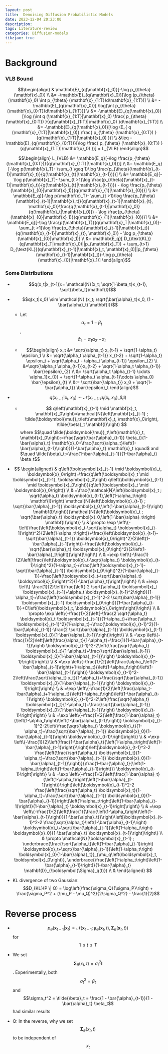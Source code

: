 ```yaml
---
layout: post
title:  Denoising Diffusion Probabilistic Models
date: 2023-12-04 20:23:00
description: 
tags: Literature-review
categories: Diffusion-models
tikzjax: true
---
```


# Background

### VLB Bound

$$\begin{align}
& \mathbb{E}_{q(\mathbf{x}_0)}[-\log p_{\theta}(\mathbf{x}_0)] \\ 
&= -\mathbb{E}_{q(\mathbf{x}_0)}[\log (p_{\theta}(\mathbf{x}_0) \int p_{\theta} (\mathbf{x}_{1:T})d\mathbf{x}_{1:T})] \\
&= -\mathbb{E}_{q(\mathbf{x}_0)}[ \log(\int p_{\theta} (\mathbf{x}_{0:T})d\mathbf{x}_{1:T})] \\
&= -\mathbb{E}_{q(\mathbf{x}_0)}[\log (\int q (\mathbf{x}_{1:T}|\mathbf{x}_0) \frac{ p_{\theta} (\mathbf{x}_{0:T}) }{q(\mathbf{x}_{1:T}|\mathbf{x}_0) }d\mathbf{x}_{1:T}] \\
&= -\mathbb{E}_{q(\mathbf{x}_0)}[\log (E_{ q (\mathbf{x}_{1:T}|\mathbf{x}_0)} \frac{ p_{\theta} (\mathbf{x}_{0:T}) }{q(\mathbf{x}_{1:T}|\mathbf{x}_0) })] \\
&\leq -\mathbb{E}_{q(\mathbf{x}_{0:T})}[\log \frac{ p_{\theta} (\mathbf{x}_{0:T}) }{q(\mathbf{x}_{1:T}|\mathbf{x}_0) })] = L_{VLB}
\end{align}$$

$$\begin{align}
L_{VLB} &= \mathbb{E_q}[-\log \frac{p_{\theta}(\mathbf{x}_{0:T})}{q(\mathbf{x}_{1:T}|\mathbf{x}_0)})]
\\ &= \mathbb{E_q}[-\log p(\mathbf{x}_T)- \sum_{t \geq 1}\log \frac{p_{\theta}(\mathbf{x}_{t-1}|\mathbf{x}_t)}{q(\mathbf{x}_{t}|\mathbf{x}_{t-1})})]
\\ &= \mathbb{E_q}[-\log p(\mathbf{x}_T)- \sum_{t >1}\log \frac{p_{\theta}(\mathbf{x}_{t-1}|\mathbf{x}_t)}{q(\mathbf{x}_{t}|\mathbf{x}_{t-1})}) - \log \frac{p_{\theta}(\mathbf{x}_{0}|\mathbf{x}_1)}{q(\mathbf{x}_{1}|\mathbf{x}_{0})}] 
\\ &= \mathbb{E_q}[-\log p(\mathbf{x}_T)- \sum_{t >1}\log \frac{p_{\theta}(\mathbf{x}_{t-1}|\mathbf{x}_t)}{q(\mathbf{x}_{t-1}|\mathbf{x}_{t}, \mathbf{x}_0)}\frac{q(\mathbf{x}_{t-1}|\mathbf{x}_0)}{q(\mathbf{x}_t|\mathbf{x}_0)}) - \log \frac{p_{\theta}(\mathbf{x}_{0}|\mathbf{x}_1)}{q(\mathbf{x}_{1}|\mathbf{x}_{0})}] 
\\ &= \mathbb{E_q}[-\log \frac{p(\mathbf{x}_T)}{q(\mathbf{x}_T|\mathbf{x}_0)}- \sum_{t >1}\log \frac{p_{\theta}(\mathbf{x}_{t-1}|\mathbf{x}_t)}{q(\mathbf{x}_{t-1}|\mathbf{x}_{t}, \mathbf{x}_0)} - \log p_{\theta}(\mathbf{x}_{0}|\mathbf{x}_1)]
\\ &= \mathbb{E_q}[ D_{\text{KL}}(q(\mathbf{x}_T|\mathbf{x}_0)||p_(\mathbf{x}_T)) + \sum_{t>1} D_{\text{KL}}(q(\mathbf{x}_{t-1}|\mathbf{x}_t, \mathbf{x}_0)||p_{\theta}(\mathbf{x}_{t-1}|\mathbf{x}_t))-\log p_{\theta}(\mathbf{x}_{0}|\mathbf{x}_1)]
\end{align}$$

### Some Distributions

- $$q(x_t|x_{t-1}):= \mathcal{N}(x_t; \sqrt{1-\beta_t}x_{t-1}, \sqrt{\beta_t}\mathbf{I})$$

- $$q(x_t|x_0) \sim \mathcal{N} (x_t; \sqrt{\bar{\alpha}_t}x_0, (1 - \bar{\alpha}_t) \mathbf{I})$$

   - Let $$\alpha_t = 1 - \beta_t$$, $$\bar{\alpha}_t = \alpha_1 \alpha_2 \cdots \alpha_t$$

   - $$\begin{align}
x_t &= \sqrt{\alpha_t} x_{t-1} + \sqrt{1-\alpha_t} \epsilon_1 \\
&= \sqrt{\alpha_t \alpha_{t-1}} x_{t-2} + \sqrt{1-\alpha_t} \epsilon_t + \sqrt{\alpha_t - \alpha_t \alpha_{t-1}} \epsilon_{2} \\
&=\sqrt{\alpha_t \alpha_{t-1}}x_{t-2} + \sqrt{1-\alpha_t \alpha_{t-1}} \bar{\epsilon}_{2} \\
&= \sqrt{\alpha_t \alpha_{t-1} \cdots \alpha_1}x_{0} + \sqrt{1-\alpha_t \alpha_{t-1}\cdots \alpha_0} \bar{\epsilon}_{t} \\
&:= \sqrt{\bar{\alpha_t}} x_0 + \sqrt{1-\bar{\alpha_t}} \bar{\epsilon}_t
\end{align}$$

- $$q(x_{t-1}|x_t, x_0) \sim \mathcal{N} (x_{t-1}; \tilde{\mu}_t (x_t, x_0), \tilde{\beta}_t \mathbf{I})$$
   - $$
q\left(\mathbf{x}_{t-1} \mid \mathbf{x}_t, \mathbf{x}_0\right)=\mathcal{N}\left(\mathbf{x}_{t-1} ; \tilde{\boldsymbol{\mu}}_t\left(\mathbf{x}_t, \mathbf{x}_0\right), \tilde{\beta}_t \mathbf{I}\right)
$$
where $$\quad \tilde{\boldsymbol{\mu}}_t\left(\mathbf{x}_t, \mathbf{x}_0\right):=\frac{\sqrt{\bar{\alpha}_{t-1}} \beta_t}{1-\bar{\alpha}_t} \mathbf{x}_0+\frac{\sqrt{\alpha_t}\left(1-\bar{\alpha}_{t-1}\right)}{1-\bar{\alpha}_t} \mathbf{x}_t \quad$ and $\quad \tilde{\beta}_t:=\frac{1-\bar{\alpha}_{t-1}}{1-\bar{\alpha}_t} \beta_t$$

- $$
\begin{aligned}
& q\left(\boldsymbol{x}_{t-1} \mid \boldsymbol{x}_t, \boldsymbol{x}_0\right)=\frac{q\left(\boldsymbol{x}_t \mid \boldsymbol{x}_{t-1}, \boldsymbol{x}_0\right) q\left(\boldsymbol{x}_{t-1} \mid \boldsymbol{x}_0\right)}{q\left(\boldsymbol{x}_t \mid \boldsymbol{x}_0\right)} \\
& =\frac{\mathcal{N}\left(\boldsymbol{x}_t ; \sqrt{\alpha_t} \boldsymbol{x}_{t-1},\left(1-\alpha_t\right) \mathbf{I}\right) \mathcal{N}\left(\boldsymbol{x}_{t-1} ; \sqrt{\bar{\alpha}_{t-1}} \boldsymbol{x}_0,\left(1-\bar{\alpha}_{t-1}\right) \mathbf{I}\right)}{\mathcal{N}\left(\boldsymbol{x}_t ; \sqrt{\bar{\alpha}_t} \boldsymbol{x}_0,\left(1-\bar{\alpha}_t\right) \mathbf{I}\right)} \\
& \propto \exp \left\{-\left[\frac{\left(\boldsymbol{x}_t-\sqrt{\alpha_t} \boldsymbol{x}_{t-1}\right)^2}{2\left(1-\alpha_t\right)}+\frac{\left(\boldsymbol{x}_{t-1}-\sqrt{\bar{\alpha}_{t-1}} \boldsymbol{x}_0\right)^2}{2\left(1-\bar{\alpha}_{t-1}\right)}-\frac{\left(\boldsymbol{x}_t-\sqrt{\bar{\alpha}_t} \boldsymbol{x}_0\right)^2}{2\left(1-\bar{\alpha}_t\right)}\right]\right\} \\
& =\exp \left\{-\frac{1}{2}\left[\frac{\left(\boldsymbol{x}_t-\sqrt{\alpha_t} \boldsymbol{x}_{t-1}\right)^2}{1-\alpha_t}+\frac{\left(\boldsymbol{x}_{t-1}-\sqrt{\bar{\alpha}_{t-1}} \boldsymbol{x}_0\right)^2}{1-\bar{\alpha}_{t-1}}-\frac{\left(\boldsymbol{x}_t-\sqrt{\bar{\alpha}_t} \boldsymbol{x}_0\right)^2}{1-\bar{\alpha}_t}\right]\right\} \\
& =\exp \left\{-\frac{1}{2}\left[\frac{\left(-2 \sqrt{\alpha_t} \boldsymbol{x}_t \boldsymbol{x}_{t-1}+\alpha_t \boldsymbol{x}_{t-1}^2\right)}{1-\alpha_t}+\frac{\left(\boldsymbol{x}_{t-1}^2-2 \sqrt{\bar{\alpha}_{t-1}} \boldsymbol{x}_{t-1} \boldsymbol{x}_0\right)}{1-\bar{\alpha}_{t-1}}+C\left(\boldsymbol{x}_t, \boldsymbol{x}_0\right)\right]\right\} \\
& \propto \exp \left\{-\frac{1}{2}\left[-\frac{2 \sqrt{\alpha_t} \boldsymbol{x}_t \boldsymbol{x}_{t-1}}{1-\alpha_t}+\frac{\alpha_t \boldsymbol{x}_{t-1}^2}{1-\alpha_t}+\frac{\boldsymbol{x}_{t-1}^2}{1-\bar{\alpha}_{t-1}}-\frac{2 \sqrt{\bar{\alpha}_{t-1}} \boldsymbol{x}_{t-1} \boldsymbol{x}_0}{1-\bar{\alpha}_{t-1}}\right]\right\} \\
& =\exp \left\{-\frac{1}{2}\left[\left(\frac{\alpha_t}{1-\alpha_t}+\frac{1}{1-\bar{\alpha}_{t-1}}\right) \boldsymbol{x}_{t-1}^2-2\left(\frac{\sqrt{\alpha_t} \boldsymbol{x}_t}{1-\alpha_t}+\frac{\sqrt{\bar{\alpha}_{t-1}} \boldsymbol{x}_0}{1-\bar{\alpha}_{t-1}}\right) \boldsymbol{x}_{t-1}\right]\right\} \\
& =\exp \left\{-\frac{1}{2}\left[\frac{\alpha_t\left(1-\bar{\alpha}_{t-1}\right)+1-\alpha_t}{\left(1-\alpha_t\right)\left(1-\bar{\alpha}_{t-1}\right)} \boldsymbol{x}_{t-1}^2-2\left(\frac{\sqrt{\alpha_t} x_t}{1-\alpha_t}+\frac{\sqrt{\bar{\alpha}_{t-1}} \boldsymbol{x}_0}{1-\bar{\alpha}_{t-1}}\right) \boldsymbol{x}_{t-1}\right]\right\} \\
& =\exp \left\{-\frac{1}{2}\left[\frac{\alpha_t-\bar{\alpha}_t+1-\alpha_t}{\left(1-\alpha_t\right)\left(1-\bar{\alpha}_{t-1}\right)} \boldsymbol{x}_{t-1}^2-2\left(\frac{\sqrt{\alpha_t} \boldsymbol{x}_t}{1-\alpha_t}+\frac{\sqrt{\bar{\alpha}_{t-1}} \boldsymbol{x}_0}{1-\bar{\alpha}_{t-1}}\right) \boldsymbol{x}_{t-1}\right]\right\} \\
& =\exp \left\{-\frac{1}{2}\left[\frac{1-\bar{\alpha}_t}{\left(1-\alpha_t\right)\left(1-\bar{\alpha}_{t-1}\right)} \boldsymbol{x}_{t-1}^2-2\left(\frac{\sqrt{\alpha_t} \boldsymbol{x}_t}{1-\alpha_t}+\frac{\sqrt{\bar{\alpha}_{t-1}} \boldsymbol{x}_0}{1-\bar{\alpha}_{t-1}}\right) \boldsymbol{x}_{t-1}\right]\right\} \\
& =\exp \left\{-\frac{1}{2}\left(\frac{1-\bar{\alpha}_t}{\left(1-\alpha_t\right)\left(1-\bar{\alpha}_{t-1}\right)}\right)\left[\boldsymbol{x}_{t-1}^2-2 \frac{\left(\frac{\sqrt{\alpha_t} \boldsymbol{x}_t}{1-\alpha_t}+\frac{\sqrt{\bar{\alpha}_{t-1}} \boldsymbol{x}_0}{1-\bar{\alpha}_{t-1}}\right)}{\frac{1-\bar{\alpha}_t}{\left(1-\alpha_t\right)\left(1-\bar{\alpha}_{t-1}\right)}} \boldsymbol{x}_{t-1}\right]\right\} \\
& =\exp \left\{-\frac{1}{2}\left(\frac{1-\bar{\alpha}_t}{\left(1-\alpha_t\right)\left(1-\bar{\alpha}_{t-1}\right)}\right)\left[\boldsymbol{x}_{t-1}^2-2 \frac{\left(\frac{\sqrt{\alpha_t} \boldsymbol{x}_t}{1-\alpha_t}+\frac{\sqrt{\bar{\alpha}_{t-1}} \boldsymbol{x}_0}{1-\bar{\alpha}_{t-1}}\right)\left(1-\alpha_t\right)\left(1-\bar{\alpha}_{t-1}\right)}{1-\bar{\alpha}_t} \boldsymbol{x}_{t-1}\right]\right\} \\
& =\exp \left\{-\frac{1}{2}\left(\frac{1}{\frac{\left(1-\alpha_t\right)\left(1-\bar{\alpha}_{t-1}\right)}{1-\bar{\alpha}_t}}\right)\left[\boldsymbol{x}_{t-1}^2-2 \frac{\sqrt{\alpha_t}\left(1-\bar{\alpha}_{t-1}\right) \boldsymbol{x}_t+\sqrt{\bar{\alpha}_{t-1}}\left(1-\alpha_t\right) \boldsymbol{x}_0}{1-\bar{\alpha}_t} \boldsymbol{x}_{t-1}\right]\right\} \\
& \propto \mathcal{N}(\boldsymbol{x}_{t-1} ; \underbrace{\frac{\sqrt{\alpha_t}\left(1-\bar{\alpha}_{t-1}\right) \boldsymbol{x}_t+\sqrt{\bar{\alpha}_{t-1}}\left(1-\alpha_t\right) \boldsymbol{x}_0}{1-\bar{\alpha}_t}}_{\mu_q\left(\boldsymbol{x}_t, \boldsymbol{x}_0\right)}, \underbrace{\frac{\left(1-\alpha_t\right)\left(1-\bar{\alpha}_{t-1}\right)}{1-\bar{\alpha}_t} \mathbf{I}}_{\boldsymbol{\Sigma}_q(t)}) \\
&
\end{aligned}
$$

- KL divergence of two Gaussian: $$D_{KL}(P \| Q) = \log\left(\frac{\sigma_Q}{\sigma_P}\right) + \frac{\sigma_P^2 + (\mu_P - \mu_Q)^2}{2\sigma_Q^2} - \frac{1}{2}$$

# Reverse process

- $$p_{\theta}(\mathbf{x}_{t-1} \vert \mathbf{x}_t) = \mathcal{N}(\mathbf{x}_{t-1}; \boldsymbol{\mu}_{\theta}(\mathbf{x}_t, t), \boldsymbol{\Sigma}_{\theta}(\mathbf{x}_t, t))$$for $$1 \leq t \leq T$$
- We set $$\boldsymbol{\Sigma}_{\theta}(x_t, t) = \sigma_t^2 \mathbf{I}$$. Experimentally, both $$\sigma_t^2 = \beta_t$$ and $$\sigma_t^2 = \tilde{\beta}_t = \frac{1 - \bar{\alpha}_{t-1}}{1 - \bar{\alpha}_t} \beta_t$$ had similar results

- Q: In the reverse, why we set$$\boldsymbol{\Sigma}_{\theta}(x_t, t)$$to be independent of $$x_t$$




